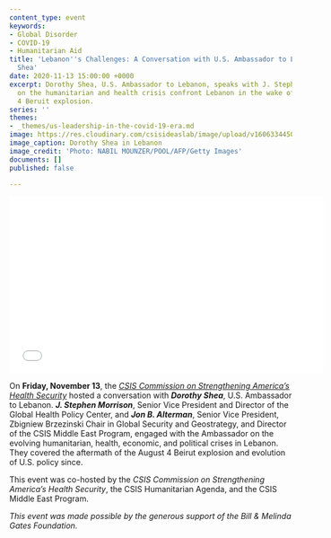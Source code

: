 ```yaml
---
content_type: event
keywords:
- Global Disorder
- COVID-19
- Humanitarian Aid
title: 'Lebanon''s Challenges: A Conversation with U.S. Ambassador to Lebanon Dorothy
  Shea'
date: 2020-11-13 15:00:00 +0000
excerpt: Dorothy Shea, U.S. Ambassador to Lebanon, speaks with J. Stephen Morrison
  on the humanitarian and health crisis confront Lebanon in the wake of the August
  4 Beruit explosion.
series: ''
themes:
- _themes/us-leadership-in-the-covid-19-era.md
image: https://res.cloudinary.com/csisideaslab/image/upload/v1606334450/health-commission/201106__Lebanon_szjiaa.jpg
image_caption: Dorothy Shea in Lebanon
image_credit: 'Photo: NABIL MOUNZER/POOL/AFP/Getty Images'
documents: []
published: false

---
```

<iframe width="560" height="315" src="[https://www.youtube.com/embed/rkV9K44Bmwo](https://www.youtube.com/embed/rkV9K44Bmwo "https://www.youtube.com/embed/rkV9K44Bmwo")" frameborder="0" allow="accelerometer; autoplay; clipboard-write; encrypted-media; gyroscope; picture-in-picture" allowfullscreen></iframe>

On **Friday, November 13**, the [_CSIS Commission on Strengthening America’s Health Security_](https://healthsecurity.csis.org/final-report/) hosted a conversation with **_Dorothy Shea_**, U.S. Ambassador to Lebanon. **_J. Stephen Morrison_**, Senior Vice President and Director of the Global Health Policy Center, and **_Jon B. Alterman_**, Senior Vice President, Zbigniew Brzezinski Chair in Global Security and Geostrategy, and Director of the CSIS Middle East Program, engaged with the Ambassador on the evolving humanitarian, health, economic, and political crises in Lebanon. They covered the aftermath of the August 4 Beirut explosion and evolution of U.S. policy since.

This event was co-hosted by the _CSIS Commission on Strengthening America’s Health Security_, the CSIS Humanitarian Agenda, and the CSIS Middle East Program.

_This event was made possible by the generous support of the Bill & Melinda Gates Foundation._